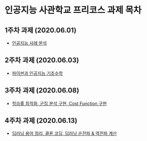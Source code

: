 # 인공지능 사관학교 프리코스 과제 목차

## 1주차 과제 (2020.06.01)
- [인공지능 사례 분석](https://github.com/Lee-sanghee1/Star_/blob/master/1%EC%A3%BC%EC%B0%A8%EA%B3%BC%EC%A0%9C.ipynb)

## 2주차 과제 (2020.06.03)
- [파이썬과 인공지능 기초수학](https://github.com/Lee-sanghee1/Star_/blob/master/2%EC%A3%BC%EC%B0%A8%EA%B3%BC%EC%A0%9C.ipynb)

## 3주차 과제 (2020.06.08)
- [학습률 최적화, 군집 분석 구현, Cost Function 구현](https://github.com/Lee-sanghee1/Star_/blob/master/3%EC%A3%BC%EC%B0%A8_%EA%B3%BC%EC%A0%9C.ipynb)
## 4주차 과제 (2020.06.13)
- [딥러닝 용어 정리, 클론 코딩, 딥러닝 순전파 & 역전파 계산](https://github.com/Lee-sanghee1/Star_/blob/master/4%EC%A3%BC%EC%B0%A8_%EA%B3%BC%EC%A0%9C.ipynb)
